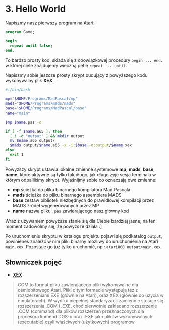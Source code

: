 # 3. Hello World

Napiszmy nasz pierwszy program na Atari:

```pascal
program Game;

begin
  repeat until false;
end.
```
To bardzo prosty kod, składa się z obowiązkowej procedury `begin ... end.` w której ciele znajdujemy wieczną pętlę `repeat ... until`.

Napiszmy sobie jeszcze prosty skrypt budujący z powyższego kodu wykonywalny plik **XEX**:

```bash
#!/bin/bash

mp="$HOME/Programs/MadPascal/mp"
mads="$HOME/Programs/mads/mads"
base="$HOME/Programs/MadPascal/base"
name="main"

$mp $name.pas -o

if [ -f $name.a65 ]; then
  [ ! -d "output" ] && mkdir output
  mv $name.a65 output/
  $mads output/$name.a65 -x -i:$base -o:output/$name.xex
else
  exit 1
fi
```

Powyższy skrypt ustawia lokalne zmienne systemowe **mp**, **mads**, **base**, **name**, które aktywne są tylko tak długo, jak długo żyje sesja terminala w którym odpaliliśmy skrypt. Wyjaśnijmy sobie co oznaczają owe zmienne:

* **mp** ścieżka do pliku binarnego kompilatora Mad Pascala
* **mads** ścieżka do pliku binarnego assemblera MADS
* **base** zestaw bibliotek niezbędnych do prawidłowej kompilacji przez MADS źródeł wygenerowanych przez MP
* **name** nazwa pliku `.pas` zawierającego nasz główny kod

Wraz z używaniem powyższe stanie się dla Ciebie bardziej jasne, na ten moment zadowólmy się, że powyższe działa :]

Po uruchomieniu skryptu w katalogu projektu pojawi się podkatalog `output`, powinieneś znaleźć w nim pliki binarny możliwy do uruchomienia na Atari `main.xex`. Pozostaje go już tylko uruchomić, np.: `atari800 output/main.xex`.

## Słowniczek pojęć

* [**XEX**](http://atariki.krap.pl/index.php/COM)
>COM to format pliku zawierającego pliki wykonywalne dla ośmiobitowego Atari. Pliki o tym formacie występują też z rozszerzeniami EXE (głównie na Atari), oraz XEX (głównie do użycia w emulatorach). W wyniku niepełnej standaryzacji zamiennie stosuje się rozszerzenia .COM i .EXE, choć pierwotnie zakładano rozszerzenie .COM (command) dla plików rozszerzeń przeznaczonych dla procesora komend DOS-u oraz .EXE jako plików wykonywalnych (executable) czyli właściwych (użytkowych) programów.
